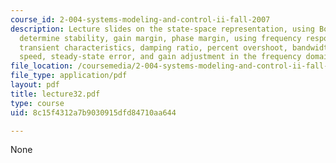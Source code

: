 ```yaml
---
course_id: 2-004-systems-modeling-and-control-ii-fall-2007
description: Lecture slides on the state-space representation, using Bode plots to
  determine stability, gain margin, phase margin, using frequency response to determine
  transient characteristics, damping ratio, percent overshoot, bandwidth, response
  speed, steady-state error, and gain adjustment in the frequency domain.
file_location: /coursemedia/2-004-systems-modeling-and-control-ii-fall-2007/8c15f4312a7b9030915dfd84710aa644_lecture32.pdf
file_type: application/pdf
layout: pdf
title: lecture32.pdf
type: course
uid: 8c15f4312a7b9030915dfd84710aa644

---
```

None